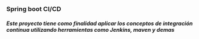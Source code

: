 ### Spring boot CI/CD

##### Este proyecto tiene como finalidad aplicar los conceptos de integración continua utilizando herramientas como Jenkins, maven y demas